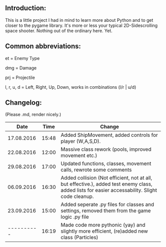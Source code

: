 ## Introduction:

This is a little project I had in mind to learn more about Python and to get closer to the pygame library.
It's more or less your typical 2D-Sidescrolling space shooter. Nothing out of the ordinary here. Yet.

## Common abbreviations:

et = Enemy Type

dmg = Damage

prj = Projectile

l, r, u, d = Left, Right, Up, Down, works in combinations (l/r | u/d)

## Changelog:

(Please .md, render nicely.)

| Date | Time | Change |
| ---- | ---- | ------ |
| 17.08.2016 | 15:48 | Added ShipMovement, added controls for player (W,A,S,D). |
| 22.08.2016 | 12:00 | Massive class rework (pools, improved movement etc.) |
| 29.08.2016 | 17:00 | Updated functions, classes, movement calls, rewrote some comments |
| 06.09.2016 | 16:30 | Added collision (Not efficient, not at all, but effective.), added test enemy class, added lists for easier accessability. Slight code cleanup. |
| 23.09.2016 | 15:00 | Added seperate .py files for classes and settings, removed them from the game logic .py file |
| ---------- | 16:19 | Made code more pythonic (yay) and slightly more efficient, (re)added new class (Particles) |